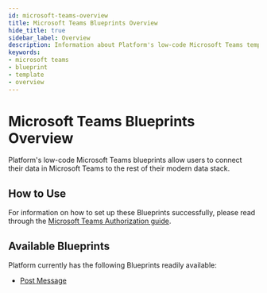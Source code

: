 ```yaml
---
id: microsoft-teams-overview
title: Microsoft Teams Blueprints Overview
hide_title: true
sidebar_label: Overview
description: Information about Platform's low-code Microsoft Teams templates.
keywords:
- microsoft teams
- blueprint
- template
- overview
---
```


# Microsoft Teams Blueprints Overview

Platform's low-code Microsoft Teams blueprints allow users to connect their data in Microsoft Teams to the rest of their modern data stack.


## How to Use
For information on how to set up these Blueprints successfully, please read through the [Microsoft Teams Authorization guide](microsoft-teams-authorization.md).


## Available Blueprints
Platform currently has the following Blueprints readily available: 
- [Post Message](microsoft-teams-post-message.md)

